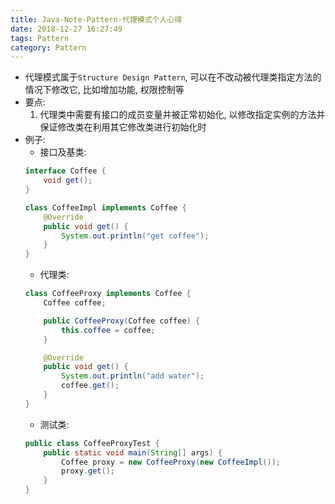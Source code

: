 ```yaml
---
title: Java-Note-Pattern-代理模式个人心得
date: 2018-12-27 16:27:49
tags: Pattern
category: Pattern
---
```

- 代理模式属于`Structure Design Pattern`, 可以在不改动被代理类指定方法的情况下修改它, 比如增加功能, 权限控制等
- 要点: 
  1. 代理类中需要有接口的成员变量并被正常初始化, 以修改指定实例的方法并保证修改类在利用其它修改类进行初始化时
- 例子:
    - 接口及基类:
    ```java
    interface Coffee {
        void get();
    }

    class CoffeeImpl implements Coffee {
        @Override
        public void get() {
            System.out.println("get coffee");
        }
    }
    ```
    - 代理类:
    ```java
    class CoffeeProxy implements Coffee {
        Coffee coffee;

        public CoffeeProxy(Coffee coffee) {
            this.coffee = coffee;
        }

        @Override
        public void get() {
            System.out.println("add water");
            coffee.get();
        }
    }
    ```
    - 测试类:
    ```java
    public class CoffeeProxyTest {
        public static void main(String[] args) {
            Coffee proxy = new CoffeeProxy(new CoffeeImpl());
            proxy.get();
        }
    }
    ```